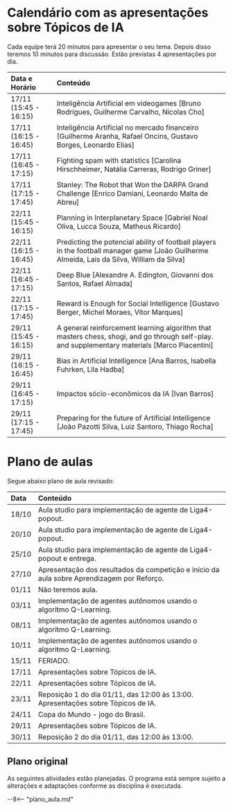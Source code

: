 # Calendário com as apresentações sobre Tópicos de IA

Cada equipe terá 20 minutos para apresentar o seu tema. Depois disso teremos 10 minutos para discussão. Estão previstas 4 apresentações por dia.

| Data e Horário  | Conteúdo                 |
|:----------------|:-------------------------|
| 17/11 (15:45 - 16:15) | Inteligência Artificial em videogames [Bruno Rodrigues, Guilherme Carvalho, Nicolas Cho]|
| 17/11 (16:15 - 16:45) | Inteligência Artificial no mercado financeiro [Guilherme Aranha, Rafael Oncins, Gustavo Borges, Leonardo Elias]|
| 17/11 (16:45 - 17:15) | Fighting spam with statistics [Carolina Hirschheimer, Natália Carreras, Rodrigo Griner]|
| 17/11 (17:15 - 17:45) | Stanley: The Robot that Won the DARPA Grand Challenge [Enrico Damiani, Leonardo Malta de Abreu]|
| 22/11 (15:45 - 16:15) | Planning in Interplanetary Space [Gabriel Noal Oliva, Lucca Souza, Matheus Ricardo]|
| 22/11 (16:15 - 16:45) | Predicting the potencial ability of football players in the football manager game [João Guilherme Almeida, Lais da Silva, William da Silva]|
| 22/11 (16:45 - 17:15) | Deep Blue [Alexandre A. Edington, Giovanni dos Santos, Rafael Almada]|
| 22/11 (17:15 - 17:45) | Reward is Enough for Social Intelligence [Gustavo Berger, Michel Moraes, Vitor Marques]|
| 29/11 (15:45 - 16:15) | A general reinforcement learning algorithm that masters chess, shogi, and go through self-play. and supplementary materials [Marco Piacentini]|
| 29/11 (16:15 - 16:45) | Bias in Artificial Intelligence [Ana Barros, Isabella Fuhrken, Lila Hadba]|
| 29/11 (16:45 - 17:15) | Impactos sócio-econômicos da IA [Ivan Barros]|
| 29/11 (17:15 - 17:45) | Preparing for the future of Artificial Intelligence [João Pazotti Silva, Luiz Santoro, Thiago Rocha]|


# Plano de aulas

Segue abaixo plano de aula revisado:


| Data   | Conteúdo |
|:-------|:---------|
| 18/10  | Aula studio para implementação de agente de Liga4-popout.|
| 20/10  | Aula studio para implementação de agente de Liga4-popout.|
| 25/10  | Aula studio para implementação de agente de Liga4-popout e entrega.|
| 27/10  | Apresentação dos resultados da competição e início da aula sobre Aprendizagem por Reforço.|
| 01/11  | Não teremos aula. |
| 03/11  | Implementação de agentes autônomos usando o algoritmo Q-Learning.|
| 08/11  | Implementação de agentes autônomos usando o algoritmo Q-Learning.|
| 10/11  | Implementação de agentes autônomos usando o algoritmo Q-Learning.|
| 15/11  | FERIADO. |
| 17/11  | Apresentações sobre Tópicos de IA.|
| 22/11  | Apresentações sobre Tópicos de IA.|
| 23/11  | Reposição 1 do dia 01/11, das 12:00 às 13:00. Apresentações sobre Tópicos de IA. |
| 24/11  | Copa do Mundo - jogo do Brasil. |
| 29/11  | Apresentações sobre Tópicos de IA.|
| 30/11  | Reposição 2 do dia 01/11, das 12:00 às 13:00. |


## Plano original

As seguintes atividades estão planejadas. O programa está sempre sujeito a alterações e adaptações conforme as disciplina é executada.

--8<-- "plano_aula.md"